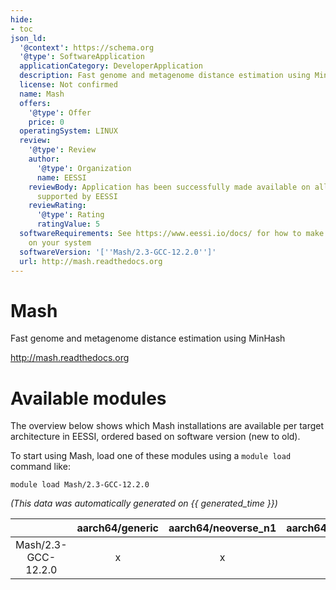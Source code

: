```yaml
---
hide:
- toc
json_ld:
  '@context': https://schema.org
  '@type': SoftwareApplication
  applicationCategory: DeveloperApplication
  description: Fast genome and metagenome distance estimation using MinHash
  license: Not confirmed
  name: Mash
  offers:
    '@type': Offer
    price: 0
  operatingSystem: LINUX
  review:
    '@type': Review
    author:
      '@type': Organization
      name: EESSI
    reviewBody: Application has been successfully made available on all architectures
      supported by EESSI
    reviewRating:
      '@type': Rating
      ratingValue: 5
  softwareRequirements: See https://www.eessi.io/docs/ for how to make EESSI available
    on your system
  softwareVersion: '[''Mash/2.3-GCC-12.2.0'']'
  url: http://mash.readthedocs.org
---
```


Mash
====


Fast genome and metagenome distance estimation using MinHash

http://mash.readthedocs.org
# Available modules


The overview below shows which Mash installations are available per target architecture in EESSI, ordered based on software version (new to old).

To start using Mash, load one of these modules using a `module load` command like:

```shell
module load Mash/2.3-GCC-12.2.0
```

*(This data was automatically generated on {{ generated_time }})*

| |aarch64/generic|aarch64/neoverse_n1|aarch64/neoverse_v1|aarch64/nvidia/grace|x86_64/generic|x86_64/amd/zen2|x86_64/amd/zen3|x86_64/amd/zen4|x86_64/intel/cascadelake|x86_64/intel/haswell|x86_64/intel/icelake|x86_64/intel/sapphirerapids|x86_64/intel/skylake_avx512|
| :---: | :---: | :---: | :---: | :---: | :---: | :---: | :---: | :---: | :---: | :---: | :---: | :---: | :---: |
|Mash/2.3-GCC-12.2.0|x|x|x|x|x|x|x|x|x|x|x|x|x|
